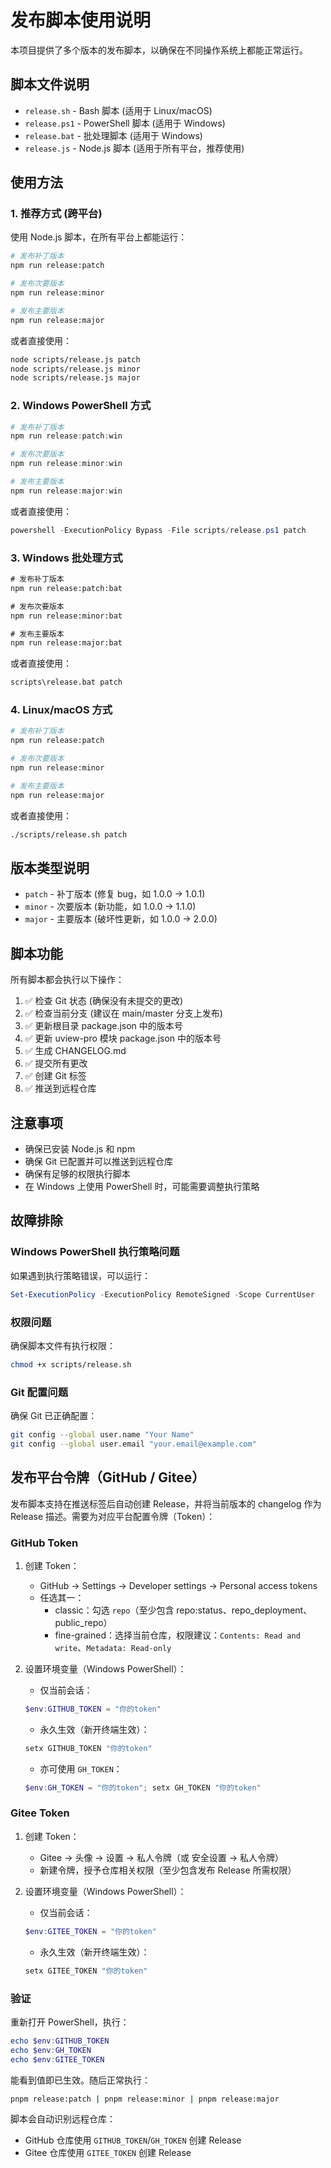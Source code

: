 # 发布脚本使用说明

本项目提供了多个版本的发布脚本，以确保在不同操作系统上都能正常运行。

## 脚本文件说明

-   `release.sh` - Bash 脚本 (适用于 Linux/macOS)
-   `release.ps1` - PowerShell 脚本 (适用于 Windows)
-   `release.bat` - 批处理脚本 (适用于 Windows)
-   `release.js` - Node.js 脚本 (适用于所有平台，推荐使用)

## 使用方法

### 1. 推荐方式 (跨平台)

使用 Node.js 脚本，在所有平台上都能运行：

```bash
# 发布补丁版本
npm run release:patch

# 发布次要版本
npm run release:minor

# 发布主要版本
npm run release:major
```

或者直接使用：

```bash
node scripts/release.js patch
node scripts/release.js minor
node scripts/release.js major
```

### 2. Windows PowerShell 方式

```powershell
# 发布补丁版本
npm run release:patch:win

# 发布次要版本
npm run release:minor:win

# 发布主要版本
npm run release:major:win
```

或者直接使用：

```powershell
powershell -ExecutionPolicy Bypass -File scripts/release.ps1 patch
```

### 3. Windows 批处理方式

```cmd
# 发布补丁版本
npm run release:patch:bat

# 发布次要版本
npm run release:minor:bat

# 发布主要版本
npm run release:major:bat
```

或者直接使用：

```cmd
scripts\release.bat patch
```

### 4. Linux/macOS 方式

```bash
# 发布补丁版本
npm run release:patch

# 发布次要版本
npm run release:minor

# 发布主要版本
npm run release:major
```

或者直接使用：

```bash
./scripts/release.sh patch
```

## 版本类型说明

-   `patch` - 补丁版本 (修复 bug，如 1.0.0 → 1.0.1)
-   `minor` - 次要版本 (新功能，如 1.0.0 → 1.1.0)
-   `major` - 主要版本 (破坏性更新，如 1.0.0 → 2.0.0)

## 脚本功能

所有脚本都会执行以下操作：

1. ✅ 检查 Git 状态 (确保没有未提交的更改)
2. ✅ 检查当前分支 (建议在 main/master 分支上发布)
3. ✅ 更新根目录 package.json 中的版本号
4. ✅ 更新 uview-pro 模块 package.json 中的版本号
5. ✅ 生成 CHANGELOG.md
6. ✅ 提交所有更改
7. ✅ 创建 Git 标签
8. ✅ 推送到远程仓库

## 注意事项

-   确保已安装 Node.js 和 npm
-   确保 Git 已配置并可以推送到远程仓库
-   确保有足够的权限执行脚本
-   在 Windows 上使用 PowerShell 时，可能需要调整执行策略

## 故障排除

### Windows PowerShell 执行策略问题

如果遇到执行策略错误，可以运行：

```powershell
Set-ExecutionPolicy -ExecutionPolicy RemoteSigned -Scope CurrentUser
```

### 权限问题

确保脚本文件有执行权限：

```bash
chmod +x scripts/release.sh
```

### Git 配置问题

确保 Git 已正确配置：

```bash
git config --global user.name "Your Name"
git config --global user.email "your.email@example.com"
```

## 发布平台令牌（GitHub / Gitee）

发布脚本支持在推送标签后自动创建 Release，并将当前版本的 changelog 作为 Release 描述。需要为对应平台配置令牌（Token）：

### GitHub Token

1. 创建 Token：
    - GitHub → Settings → Developer settings → Personal access tokens
    - 任选其一：
        - classic：勾选 `repo`（至少包含 repo:status、repo_deployment、public_repo）
        - fine-grained：选择当前仓库，权限建议：`Contents: Read and write`、`Metadata: Read-only`
2. 设置环境变量（Windows PowerShell）：

    - 仅当前会话：

    ```powershell
    $env:GITHUB_TOKEN = "你的token"
    ```

    - 永久生效（新开终端生效）：

    ```powershell
    setx GITHUB_TOKEN "你的token"
    ```

    - 亦可使用 `GH_TOKEN`：

    ```powershell
    $env:GH_TOKEN = "你的token"; setx GH_TOKEN "你的token"
    ```

### Gitee Token

1. 创建 Token：
    - Gitee → 头像 → 设置 → 私人令牌（或 安全设置 → 私人令牌）
    - 新建令牌，授予仓库相关权限（至少包含发布 Release 所需权限）
2. 设置环境变量（Windows PowerShell）：

    - 仅当前会话：

    ```powershell
    $env:GITEE_TOKEN = "你的token"
    ```

    - 永久生效（新开终端生效）：

    ```powershell
    setx GITEE_TOKEN "你的token"
    ```

### 验证

重新打开 PowerShell，执行：

```powershell
echo $env:GITHUB_TOKEN
echo $env:GH_TOKEN
echo $env:GITEE_TOKEN
```

能看到值即已生效。随后正常执行：

```bash
pnpm release:patch | pnpm release:minor | pnpm release:major
```

脚本会自动识别远程仓库：

-   GitHub 仓库使用 `GITHUB_TOKEN`/`GH_TOKEN` 创建 Release
-   Gitee 仓库使用 `GITEE_TOKEN` 创建 Release
